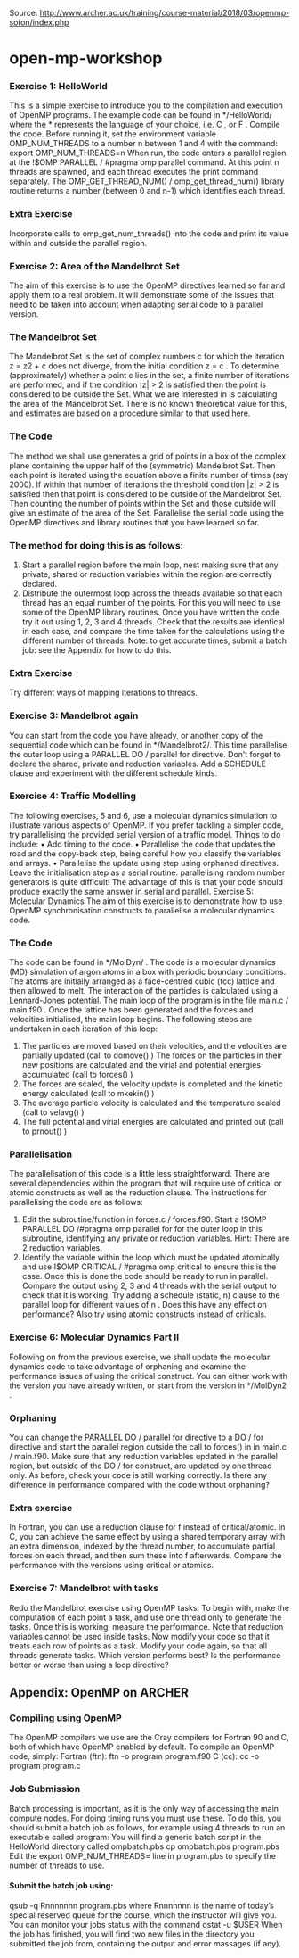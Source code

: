 Source: http://www.archer.ac.uk/training/course-material/2018/03/openmp-soton/index.php
# open-mp-workshop

### Exercise	1:	HelloWorld
This is a simple exercise to introduce you to the compilation and execution of OpenMP programs. The
example code can be found in */HelloWorld/ where the * represents the language of your choice,
i.e. C , or F .
Compile the code. Before running it, set the environment variable OMP_NUM_THREADS to a number n
between 1 and 4 with the command:
export OMP_NUM_THREADS=n
When run, the code enters a parallel region at the !$OMP PARALLEL / #pragma omp parallel
command. At this point n threads are spawned, and each thread executes the print command separately.
The OMP_GET_THREAD_NUM() / omp_get_thread_num() library routine returns a number
(between 0 and n-1) which identifies each thread.
### Extra	Exercise
Incorporate calls to omp_get_num_threads() into the code and print its value within and outside
the parallel region.
### Exercise	2:	Area	of	the	Mandelbrot	Set
The aim of this exercise is to use the OpenMP directives learned so far and apply them to a real
problem. It will demonstrate some of the issues that need to be taken into account when adapting serial
code to a parallel version.
### The	Mandelbrot	Set
The Mandelbrot Set is the set of complex numbers c for which the iteration z = z2 + c does not diverge,
from the initial condition z = c . To determine (approximately) whether a point c lies in the set, a finite
number of iterations are performed, and if the condition |z| > 2 is satisfied then the point is considered
to be outside the Set. What we are interested in is calculating the area of the Mandelbrot Set. There is
no known theoretical value for this, and estimates are based on a procedure similar to that used here.
### The	Code
The method we shall use generates a grid of points in a box of the complex plane containing the upper
half of the (symmetric) Mandelbrot Set. Then each point is iterated using the equation above a finite
number of times (say 2000). If within that number of iterations the threshold condition |z| > 2 is 
satisfied then that point is considered to be outside of the Mandelbrot Set. Then counting the number of
points within the Set and those outside will give an estimate of the area of the Set.
Parallelise the serial code using the OpenMP directives and library routines that you have learned so
far.
### The method for doing this is as follows:
1. Start a parallel region before the main loop, nest making sure that any private, shared or
reduction variables within the region are correctly declared.
2. Distribute the outermost loop across the threads available so that each thread has an equal
number of the points. For this you will need to use some of the OpenMP library routines.
Once you have written the code try it out using 1, 2, 3 and 4 threads. Check that the results are identical
in each case, and compare the time taken for the calculations using the different number of threads.
Note: to get accurate times, submit a batch job: see the Appendix for how to do this.
### Extra	Exercise
Try different ways of mapping iterations to threads.
### Exercise 3:	Mandelbrot	again
You can start from the code you have already, or another copy of the sequential code which can be
found in */Mandelbrot2/. This time parallelise the outer loop using a PARALLEL DO /
parallel for directive. Don’t forget to declare the shared, private and reduction variables. Add a
SCHEDULE clause and experiment with the different schedule kinds.
### Exercise	4:	Traffic	Modelling
The following exercises, 5 and 6, use a molecular dynamics simulation to illustrate various aspects of
OpenMP. If you prefer tackling a simpler code, try parallelising the provided serial version of a traffic
model. Things to do include:
• Add timing to the code.
• Parallelise the code that updates the road and the copy-back step, being careful how you
classify the variables and arrays.
• Parallelise the update using step using orphaned directives.
Leave the initialisation step as a serial routine: parallelising random number generators is quite
difficult! The advantage of this is that your code should produce exactly the same answer in serial and
parallel.
Exercise	5:	Molecular	Dynamics
The aim of this exercise is to demonstrate how to use OpenMP synchronisation constructs to parallelise
a molecular dynamics code.
### The	Code
The code can be found in */MolDyn/ . The code is a molecular dynamics (MD) simulation of argon
atoms in a box with periodic boundary conditions. The atoms are initially arranged as a face-centred
cubic (fcc) lattice and then allowed to melt. The interaction of the particles is calculated using a
Lennard-Jones potential. The main loop of the program is in the file main.c / main.f90 . Once
the lattice has been generated and the forces and velocities initialised, the main loop begins. The
following steps are undertaken in each iteration of this loop:
1. The particles are moved based on their velocities, and the velocities are partially updated (call
to domove() )
The forces on the particles in their new positions are calculated and the virial and potential
energies accumulated (call to forces() )
3. The forces are scaled, the velocity update is completed and the kinetic energy calculated (call
to mkekin() )
4. The average particle velocity is calculated and the temperature scaled (call to velavg() )
5. The full potential and virial energies are calculated and printed out (call to prnout() )
### Parallelisation
The parallelisation of this code is a little less straightforward. There are several dependencies within
the program that will require use of critical or atomic constructs as well as the reduction
clause. The instructions for parallelising the code are as follows:
1. Edit the subroutine/function in forces.c / forces.f90. Start a !$OMP PARALLEL DO
/#pragma omp parallel for for the outer loop in this subroutine, identifying any
private or reduction variables. Hint: There are 2 reduction variables.
2. Identify the variable within the loop which must be updated atomically and use !$OMP
CRITICAL / #pragma omp critical to ensure this is the case.
Once this is done the code should be ready to run in parallel. Compare the output using 2, 3 and 4
threads with the serial output to check that it is working. Try adding a schedule (static, n)
clause to the parallel loop for different values of n . Does this have any effect on performance? Also try
using atomic constructs instead of criticals.
### Exercise	6:	Molecular	Dynamics	Part	II
Following on from the previous exercise, we shall update the molecular dynamics code to take
advantage of orphaning and examine the performance issues of using the critical construct. You can
either work with the version you have already written, or start from the version in */MolDyn2 .
### Orphaning
You can change the PARALLEL DO / parallel for directive to a DO / for directive and start
the parallel region outside the call to forces() in in main.c / main.f90. Make sure that any
reduction variables updated in the parallel region, but outside of the DO / for construct, are updated
by one thread only. As before, check your code is still working correctly. Is there any difference in
performance compared with the code without orphaning?
### Extra	exercise	
In Fortran, you can use a reduction clause for f instead of critical/atomic. In C, you can achieve the
same effect by using a shared temporary array with an extra dimension, indexed by the thread number,
to accumulate partial forces on each thread, and then sum these into f afterwards. Compare the
performance with the versions using critical or atomics.
### Exercise	7:	Mandelbrot	with	tasks
Redo the Mandelbrot exercise using OpenMP tasks. To begin with, make the computation of each
point a task, and use one thread only to generate the tasks. Once this is working, measure the
performance. Note that reduction variables cannot be used inside tasks.
Now modify your code so that it treats each row of points as a task. Modify your code again, so that all
threads generate tasks. Which version performs best? Is the performance better or worse than using a
loop directive?

## Appendix:	OpenMP	on	ARCHER
### Compiling	using	OpenMP
The OpenMP compilers we use are the Cray compilers for Fortran 90 and C, both of which have
OpenMP enabled by default. To compile an OpenMP code, simply:
Fortran (ftn): ftn -o program program.f90
C (cc): cc -o program program.c
### Job	Submission
Batch processing is important, as it is the only way of accessing the main compute nodes. For doing
timing runs you must use these. To do this, you should submit a batch job as follows, for example
using 4 threads to run an executable called program:
You will find a generic batch script in the HelloWorld directory called ompbatch.pbs
cp ompbatch.pbs program.pbs
Edit the export OMP_NUM_THREADS= line in program.pbs to specify the number of threads to
use.
#### Submit the batch job using:
qsub -q Rnnnnnnn program.pbs
where Rnnnnnnn is the name of today’s special reserved queue for the course, which the instructor
will give you.
You can monitor your jobs status with the command qstat -u $USER
When the job has finished, you will find two new files in the directory you submitted the job from,
containing the output and error massages (if any). 
